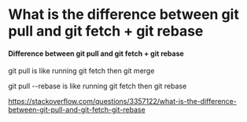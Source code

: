 # What is the difference between git pull and git fetch + git rebase

#### Difference between git pull and git fetch + git rebase

git pull is like running git fetch then git merge

git pull --rebase is like running git fetch then git rebase

https://stackoverflow.com/questions/3357122/what-is-the-difference-between-git-pull-and-git-fetch-git-rebase
